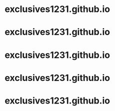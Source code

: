 # exclusives1231.github.io
# exclusives1231.github.io
# exclusives1231.github.io
# exclusives1231.github.io
# exclusives1231.github.io
